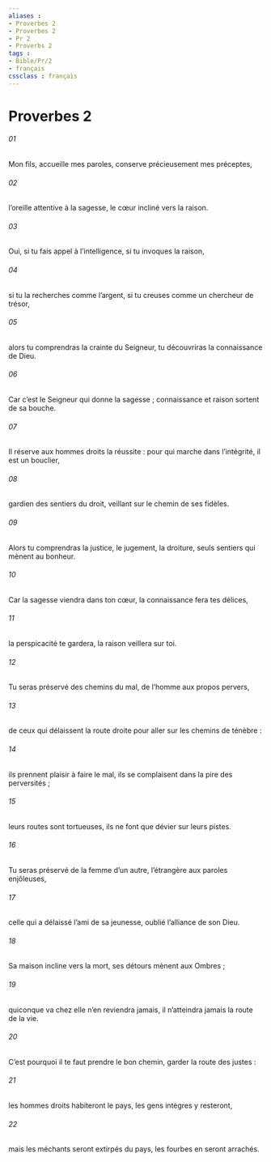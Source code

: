 ```yaml
---
aliases : 
- Proverbes 2
- Proverbes 2
- Pr 2
- Proverbs 2
tags : 
- Bible/Pr/2
- français
cssclass : français
---
```


# Proverbes 2

###### 01
Mon fils, accueille mes paroles,
conserve précieusement mes préceptes,
###### 02
l’oreille attentive à la sagesse,
le cœur incliné vers la raison.
###### 03
Oui, si tu fais appel à l’intelligence,
si tu invoques la raison,
###### 04
si tu la recherches comme l’argent,
si tu creuses comme un chercheur de trésor,
###### 05
alors tu comprendras la crainte du Seigneur,
tu découvriras la connaissance de Dieu.
###### 06
Car c’est le Seigneur qui donne la sagesse ;
connaissance et raison sortent de sa bouche.
###### 07
Il réserve aux hommes droits la réussite :
pour qui marche dans l’intégrité, il est un bouclier,
###### 08
gardien des sentiers du droit,
veillant sur le chemin de ses fidèles.
###### 09
Alors tu comprendras la justice, le jugement, la droiture,
seuls sentiers qui mènent au bonheur.
###### 10
Car la sagesse viendra dans ton cœur,
la connaissance fera tes délices,
###### 11
la perspicacité te gardera,
la raison veillera sur toi.
###### 12
Tu seras préservé des chemins du mal,
de l’homme aux propos pervers,
###### 13
de ceux qui délaissent la route droite
pour aller sur les chemins de ténèbre :
###### 14
ils prennent plaisir à faire le mal,
ils se complaisent dans la pire des perversités ;
###### 15
leurs routes sont tortueuses,
ils ne font que dévier sur leurs pistes.
###### 16
Tu seras préservé de la femme d’un autre,
l’étrangère aux paroles enjôleuses,
###### 17
celle qui a délaissé l’ami de sa jeunesse,
oublié l’alliance de son Dieu.
###### 18
Sa maison incline vers la mort,
ses détours mènent aux Ombres ;
###### 19
quiconque va chez elle n’en reviendra jamais,
il n’atteindra jamais la route de la vie.
###### 20
C’est pourquoi il te faut prendre le bon chemin,
garder la route des justes :
###### 21
les hommes droits habiteront le pays,
les gens intègres y resteront,
###### 22
mais les méchants seront extirpés du pays,
les fourbes en seront arrachés.
